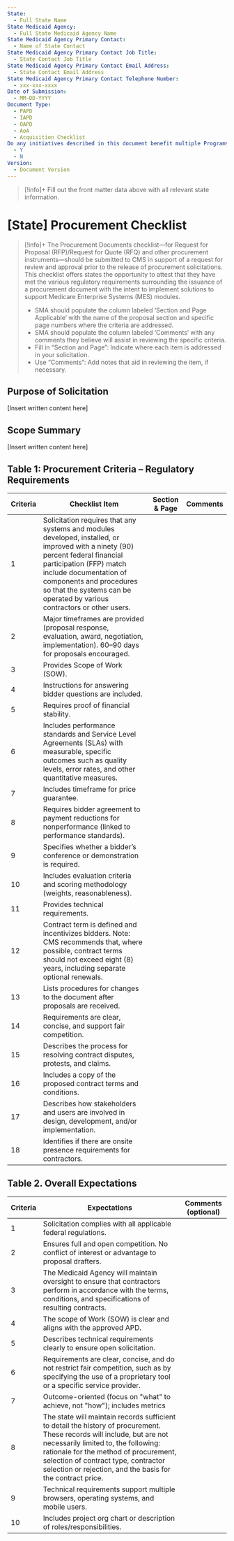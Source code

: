 ```yaml
---
State:
  - Full State Name
State Medicaid Agency:
  - Full State Medicaid Agency Name
State Medicaid Agency Primary Contact:
  - Name of State Contact
State Medicaid Agency Primary Contact Job Title:
  - State Contact Job Title
State Medicaid Agency Primary Contact Email Address:
  - State Contact Email Address
State Medicaid Agency Primary Contact Telephone Number:
  - xxx-xxx-xxxx
Date of Submission:
  - MM-DD-YYYY
Document Type:
  - PAPD
  - IAPD
  - OAPD
  - AoA
  - Acquisition Checklist
Do any initiatives described in this document benefit multiple Programs (Y/N):
  - Y
  - N
Version:
  - Document Version
---
```


> [!info]+
> Fill out the front matter data above with all relevant state information.

# [State] Procurement Checklist

> [!info]+
> The Procurement Documents checklist—for Request for Proposal (RFP)/Request for Quote (RFQ) and other procurement instruments—should be submitted to CMS in support of a request for review and approval prior to the release of procurement solicitations. This checklist offers states the opportunity to attest that they have met the various regulatory requirements surrounding the issuance of a procurement document with the intent to implement solutions to support Medicare Enterprise Systems (MES) modules.
>
> - SMA should populate the column labeled ‘Section and Page Applicable’ with the name of the proposal section and specific page numbers where the criteria are addressed. 
> - SMA should populate the column labeled ‘Comments’ with any comments they believe will assist in reviewing the specific criteria.
> - Fill in “Section and Page”: Indicate where each item is addressed in your solicitation.
> - Use “Comments”: Add notes that aid in reviewing the item, if necessary.

## Purpose of Solicitation

[Insert written content here]

## Scope Summary

[Insert written content here]

## Table 1: Procurement Criteria – Regulatory Requirements

| Criteria | Checklist Item                                                                                                                                                                                                                                                                            | Section & Page | Comments |
| -------- | ----------------------------------------------------------------------------------------------------------------------------------------------------------------------------------------------------------------------------------------------------------------------------------------- | -------------- | -------- |
| 1        | Solicitation requires that any systems and modules developed, installed, or improved with a ninety (90) percent federal financial participation (FFP) match include documentation of components and procedures so that the systems can be operated by various contractors or other users. |                |          |
| 2        | Major timeframes are provided (proposal response, evaluation, award, negotiation, implementation). 60–90 days for proposals encouraged.                                                                                                                                                   |                |          |
| 3        | Provides Scope of Work (SOW).                                                                                                                                                                                                                                                             |                |          |
| 4        | Instructions for answering bidder questions are included.                                                                                                                                                                                                                                 |                |          |
| 5        | Requires proof of financial stability.                                                                                                                                                                                                                                                    |                |          |
| 6        | Includes performance standards and Service Level Agreements (SLAs) with measurable, specific outcomes such as quality levels, error rates, and other quantitative measures.                                                                                                               |                |          |
| 7        | Includes timeframe for price guarantee.                                                                                                                                                                                                                                                   |                |          |
| 8        | Requires bidder agreement to payment reductions for nonperformance (linked to performance standards).                                                                                                                                                                                     |                |          |
| 9        | Specifies whether a bidder’s conference or demonstration is required.                                                                                                                                                                                                                     |                |          |
| 10       | Includes evaluation criteria and scoring methodology (weights, reasonableness).                                                                                                                                                                                                           |                |          |
| 11       | Provides technical requirements.                                                                                                                                                                                                                                                          |                |          |
| 12       | Contract term is defined and incentivizes bidders. Note: CMS recommends that, where possible, contract terms should not exceed eight (8) years, including separate optional renewals.                                                                                                     |                |          |
| 13       | Lists procedures for changes to the document after proposals are received.                                                                                                                                                                                                                |                |          |
| 14       | Requirements are clear, concise, and support fair competition.                                                                                                                                                                                                                            |                |          |
| 15       | Describes the process for resolving contract disputes, protests, and claims.                                                                                                                                                                                                              |                |          |
| 16       | Includes a copy of the proposed contract terms and conditions.                                                                                                                                                                                                                            |                |          |
| 17       | Describes how stakeholders and users are involved in design, development, and/or implementation.                                                                                                                                                                                          |                |          |
| 18       | Identifies if there are onsite presence requirements for contractors.                                                                                                                                                                                                                     |                |          |

## Table 2. Overall Expectations

| **Criteria** | **Expectations**                                                                                                                                                                                                                                                                                              | **Comments (optional)** |
| ------------ | ------------------------------------------------------------------------------------------------------------------------------------------------------------------------------------------------------------------------------------------------------------------------------------------------------------- | ----------------------- |
| 1            | Solicitation complies with all applicable federal regulations.                                                                                                                                                                                                                                                |                         |
| 2            | Ensures full and open competition. No conflict of interest or advantage to proposal drafters.                                                                                                                                                                                                                 |                         |
| 3            | The Medicaid Agency will maintain oversight to ensure that contractors perform in accordance with the terms, conditions, and specifications of resulting contracts.                                                                                                                                           |                         |
| 4            | The scope of Work (SOW) is clear and aligns with the approved APD.                                                                                                                                                                                                                                            |                         |
| 5            | Describes technical requirements clearly to ensure open solicitation.                                                                                                                                                                                                                                         |                         |
| 6            | Requirements are clear, concise, and do not restrict fair competition, such as by specifying the use of a proprietary tool or a specific service provider.                                                                                                                                                    |                         |
| 7            | Outcome-oriented (focus on "what" to achieve, not "how"); includes metrics                                                                                                                                                                                                                                    |                         |
| 8            | The state will maintain records sufficient to detail the history of procurement. These records will include, but are not necessarily limited to, the following: rationale for the method of procurement, selection of contract type, contractor selection or rejection, and the basis for the contract price. |                         |
| 9            | Technical requirements support multiple browsers, operating systems, and mobile users.                                                                                                                                                                                                                        |                         |
| 10           | Includes project org chart or description of roles/responsibilities.                                                                                                                                                                                                                                          |                         |

